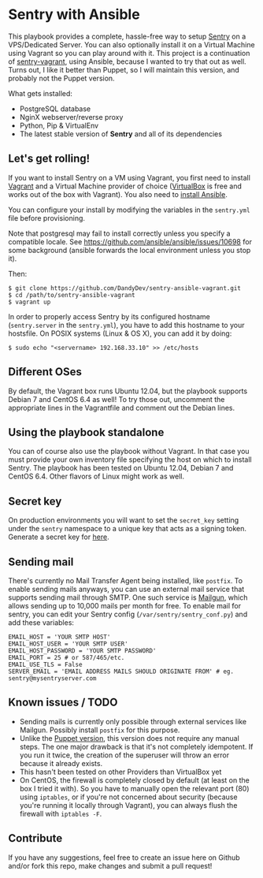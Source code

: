 # Sentry with Ansible

This playbook provides a complete, hassle-free way to setup
[Sentry](https://github.com/getsentry/sentry) on a VPS/Dedicated Server.
You can also optionally install it on a Virtual Machine using Vagrant so you
can play around with it.
This project is a continuation of
[sentry-vagrant](https://github.com/DandyDev/sentry-vagrant), using Ansible,
because I wanted to try that out as well.
Turns out, I like it better than Puppet, so I will maintain this version, and
probably not the Puppet version.

What gets installed:

* PostgreSQL database
* NginX webserver/reverse proxy
* Python, Pip & VirtualEnv
* The latest stable version of **Sentry** and all of its dependencies

## Let's get rolling!

If you want to install Sentry on a VM using Vagrant, you first need to install
[Vagrant](http://www.vagrantup.com/) and a Virtual Machine provider of choice
([VirtualBox](https://www.virtualbox.org/) is free and works out of the box
with Vagrant).
You also need to [install Ansible](http://docs.ansible.com/intro_installation.html).

You can configure your install by modifying the variables in the `sentry.yml`
file before provisioning.

Note that postgresql may fail to install correctly unless you specify a
compatible locale. 
See https://github.com/ansible/ansible/issues/10698 for some background
(ansible forwards the local environment unless you stop it).

Then: 

```
$ git clone https://github.com/DandyDev/sentry-ansible-vagrant.git
$ cd /path/to/sentry-ansible-vagrant
$ vagrant up
```

In order to properly access Sentry by its configured hostname (`sentry.server`
in the `sentry.yml`), you have to add this hostname to your hostsfile.
On POSIX systems (Linux & OS X), you can add it by doing:

```
$ sudo echo "<servername> 192.168.33.10" >> /etc/hosts
```

## Different OSes

By default, the Vagrant box runs Ubuntu 12.04, but the playbook supports Debian
7 and CentOS 6.4 as well! To try those out, uncomment the appropriate lines in
the Vagrantfile and comment out the Debian lines.

## Using the playbook standalone

You can of course also use the playbook without Vagrant. In that case you must
provide your own inventory file specifying the host on which to install Sentry.
The playbook has been tested on Ubuntu 12.04, Debian 7 and CentOS 6.4. Other
flavors of Linux might work as well.

## Secret key

On production environments you will want to set the `secret_key` setting under
the `sentry` namespace to a unique key that acts as a signing token. Generate a
secret key for [here](http://www.miniwebtool.com/django-secret-key-generator/).

## Sending mail

There's currently no Mail Transfer Agent being installed, like `postfix`.
To enable sending mails anyways, you can use an external mail service that
supports sending mail through SMTP. One such service is
[Mailgun](http://www.mailgun.com), which allows sending up to 10,000 mails per
month for free.
To enable mail for sentry, you can edit your Sentry config
(`/var/sentry/sentry_conf.py`) and add these variables:

```
EMAIL_HOST = 'YOUR SMTP HOST'
EMAIL_HOST_USER = 'YOUR SMTP USER'
EMAIL_HOST_PASSWORD = 'YOUR SMTP PASSWORD'
EMAIL_PORT = 25 # or 587/465/etc.
EMAIL_USE_TLS = False
SERVER_EMAIL = 'EMAIL ADDRESS MAILS SHOULD ORIGINATE FROM' # eg. sentry@mysentryserver.com
```

## Known issues / TODO

* Sending mails is currently only possible through external services like Mailgun.
  Possibly install `postfix` for this purpose.
* Unlike the [Puppet version](https://github.com/DandyDev/sentry-vagrant), this
  version does not require any manual steps. The one major drawback is that
  it's not completely idempotent. If you run it twice, the creation of the
  superuser will throw an error because it already exists.
* This hasn't been tested on other Providers than VirtualBox yet
* On CentOS, the firewall is completely closed by default (at least on the box
  I tried it with).
  So you have to manually open the relevant port (80) using `iptables`, or if
  you're not concerned about security (because you're running it locally
  through Vagrant), you can always flush the firewall with `iptables -F`.

## Contribute

If you have any suggestions, feel free to create an issue here on Github and/or
fork this repo, make changes and submit a pull request!
